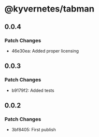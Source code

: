 # @kyvernetes/tabman

## 0.0.4

### Patch Changes

- 46e30ea: Added proper licensing

## 0.0.3

### Patch Changes

- b9179f2: Added tests

## 0.0.2

### Patch Changes

- 3bf8405: First publish
